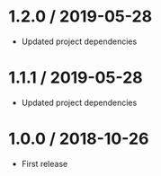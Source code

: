 1.2.0 / 2019-05-28
==================
- Updated project dependencies


1.1.1 / 2019-05-28
==================
- Updated project dependencies


1.0.0 / 2018-10-26
==================
- First release
